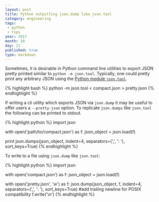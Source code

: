 ```yaml
---
layout: post
title: Python outputting json.dump like json.tool
category: engineering
tags:
 - python
 - tips
year: 2017
month: 10
day: 21
published: true
type: markdown
---
```


Sometimes, it is desirable in Python command line utilities to export JSON
pretty printed similar to `python -m json.tool`.  Typically, one could pretty
print any arbitrary JSON using the [Python module `json.tool`][json].

{% highlight bash %}
python -m json.tool < compact.json > pretty.json
{% endhighlight %}

If writing a cli utility which exports JSON via `json.dump` it may be useful to
offer users a `--pretty-json` option.  To replicate `json.dumps` like
`json.tool` the following can be printed to stdout.

{% highlight python %}
import json

with open('path/to/compact.json') as f:
    json_object = json.load(f)

print json.dumps(json_object, indent=4, separators=(',', ': '), sort_keys=True)
{% endhighlight %}

To write to a file using `json.dump` like `json.tool`:

{% highlight python %}
import json

with open('compact.json') as f:
    json_object = json.load(f)

with open('pretty.json', 'w') as f:
    json.dump(json_object, f, indent=4, separators=(',', ': '), sort_keys=True)
    #add trailing newline for POSIX compatibility
    f.write('\n')
{% endhighlight %}

[json]: https://docs.python.org/2/library/json.html
